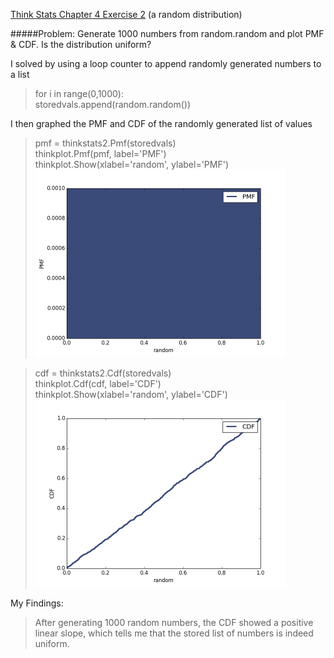 [Think Stats Chapter 4 Exercise 2](http://greenteapress.com/thinkstats2/html/thinkstats2005.html#toc41) (a random distribution)

#####Problem: Generate 1000 numbers from random.random and plot PMF & CDF. Is the distribution uniform?

I solved by using a loop counter to append randomly generated numbers to a list
> for i in range(0,1000):  
>     storedvals.append(random.random())  

I then graphed the PMF and CDF of the randomly generated list of values
> pmf = thinkstats2.Pmf(storedvals)  
> thinkplot.Pmf(pmf, label='PMF')  
> thinkplot.Show(xlabel='random', ylabel='PMF')  
> <img src="https://github.com/kevntao/dsp/blob/master/statistics/images/PMF.png?raw=true" width=400 height=300>  

> cdf = thinkstats2.Cdf(storedvals)  
> thinkplot.Cdf(cdf, label='CDF')  
> thinkplot.Show(xlabel='random', ylabel='CDF')  
> <img src="https://github.com/kevntao/dsp/blob/master/statistics/images/CDF.png?raw=true" width=400 height=300>  

My Findings:
> After generating 1000 random numbers, the CDF showed a positive linear slope, which tells me that the stored list of numbers is indeed uniform.
